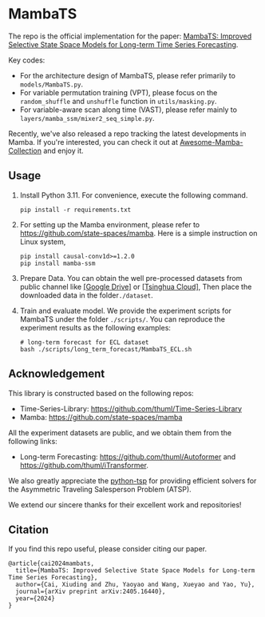 # MambaTS

The repo is the official implementation for the paper: [MambaTS: Improved Selective State Space Models for Long-term Time Series Forecasting](http://arxiv.org/abs/2405.16440).

Key codes:

* For the architecture design of MambaTS, please refer primarily to `models/MambaTS.py`.
* For variable permutation training (VPT), please focus on the `random_shuffle` and `unshuffle` function in `utils/masking.py`.
* For variable-aware scan along time (VAST), please refer mainly to `layers/mamba_ssm/mixer2_seq_simple.py`.

Recently, we've also released a repo tracking the latest developments in Mamba. If you're interested, you can check it out at [Awesome-Mamba-Collection](https://github.com/XiudingCai/Awesome-Mamba-Collection) and enjoy it.

## Usage

1. Install Python 3.11. For convenience, execute the following command.

   ```
   pip install -r requirements.txt
   ```

2. For setting up the Mamba environment, please refer to https://github.com/state-spaces/mamba. Here is a simple instruction on Linux system,

   ```
   pip install causal-conv1d>=1.2.0
   pip install mamba-ssm
   ```

3. Prepare Data. You can obtain the well pre-processed datasets from public channel like [[Google Drive]](https://drive.google.com/drive/folders/13Cg1KYOlzM5C7K8gK8NfC-F3EYxkM3D2?usp=sharing) or [[Tsinghua Cloud]](https://cloud.tsinghua.edu.cn/f/2ea5ca3d621e4e5ba36a/), Then place the downloaded data in the folder`./dataset`. 

4. Train and evaluate model. We provide the experiment scripts for MambaTS under the folder `./scripts/`. You can reproduce the experiment results as the following examples:

   ```
   # long-term forecast for ECL dataset
   bash ./scripts/long_term_forecast/MambaTS_ECL.sh
   ```

## Acknowledgement

This library is constructed based on the following repos:

- Time-Series-Library: https://github.com/thuml/Time-Series-Library
- Mamba: https://github.com/state-spaces/mamba

All the experiment datasets are public, and we obtain them from the following links:

- Long-term Forecasting: https://github.com/thuml/Autoformer and https://github.com/thuml/iTransformer.

We also greatly appreciate the [python-tsp](https://github.com/fillipe-gsm/python-tsp) for providing efficient solvers for the Asymmetric Traveling Salesperson Problem (ATSP).

We extend our sincere thanks for their excellent work and repositories!

## Citation

If you find this repo useful, please consider citing our paper.

```
@article{cai2024mambats,
  title={MambaTS: Improved Selective State Space Models for Long-term Time Series Forecasting},
  author={Cai, Xiuding and Zhu, Yaoyao and Wang, Xueyao and Yao, Yu},
  journal={arXiv preprint arXiv:2405.16440},
  year={2024}
}
```